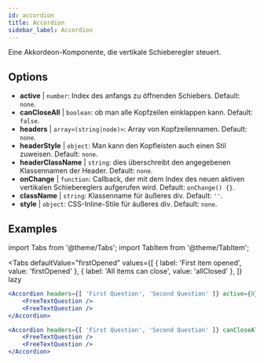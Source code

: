 ```yaml
---
id: accordion
title: Accordion
sidebar_label: Accordion
---
```


Eine Akkordeon-Komponente, die vertikale Schieberegler steuert.

## Options

* __active__ | `number`: Index des anfangs zu öffnenden Schiebers. Default: `none`.
* __canCloseAll__ | `boolean`: ob man alle Kopfzeilen einklappen kann. Default: `false`.
* __headers__ | `array<(string|node)>`: Array von Kopfzeilennamen. Default: `none`.
* __headerStyle__ | `object`: Man kann den Kopfleisten auch einen Stil zuweisen. Default: `none`.
* __headerClassName__ | `string`: dies überschreibt den angegebenen Klassennamen der Header. Default: `none`.
* __onChange__ | `function`: Callback, der mit dem Index des neuen aktiven vertikalen Schiebereglers aufgerufen wird. Default: `onChange() {}`.
* __className__ | `string`: Klassenname für äußeres div. Default: `''`.
* __style__ | `object`: CSS-Inline-Stile für äußeres div. Default: `none`.


## Examples

import Tabs from '@theme/Tabs';
import TabItem from '@theme/TabItem';

<Tabs
    defaultValue="firstOpened"
    values={[
        { label: 'First item opened', value: 'firstOpened' },
        { label: 'All items can close', value: 'allClosed' },
    ]}
    lazy
>
<TabItem value="firstOpened">

```jsx live
<Accordion headers={[ 'First Question', 'Second Question' ]} active={0} >
    <FreeTextQuestion />
    <FreeTextQuestion />
</Accordion>
```

</TabItem>
<TabItem value="allClosed">

```jsx live
<Accordion headers={[ 'First Question', 'Second Question' ]} canCloseAll >
    <FreeTextQuestion />
    <FreeTextQuestion />
</Accordion>
```

</TabItem>
</Tabs>

